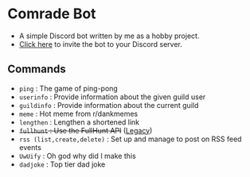 # Comrade Bot
- A simple Discord bot written by me as a hobby project.
- [Click here](https://discord.com/api/oauth2/authorize?client_id=963799147947909141&permissions=2684404736&scope=bot%20applications.commands) to invite the bot to your Discord server.

## Commands
- `ping` : The game of ping-pong 
- `userinfo` : Provide information about the given guild user 
- `guildinfo` : Provide information about the current guild 
- `meme` : Hot meme from r/dankmemes
- `lengthen` : Lengthen a shortened link 
- ~~`fullhunt` : Use the FullHunt API~~ ([Legacy](legacy/fullhunt.js))
- `rss (list,create,delete)` : Set up and manage to post on RSS feed events 
- `UwUify` : Oh god why did I make this 
- `dadjoke` : Top tier dad joke 
